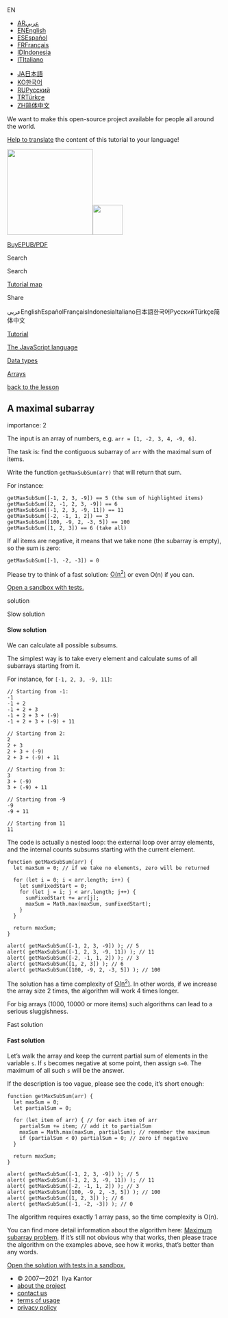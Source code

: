EN

-   <a href="https://ar.javascript.info/task/maximal-subarray" class="supported-langs__link"><span class="supported-langs__brief">AR</span><span class="supported-langs__title">عربي</span></a>
-   <a href="https://javascript.info/task/maximal-subarray" class="supported-langs__link"><span class="supported-langs__brief">EN</span><span class="supported-langs__title">English</span></a>
-   <a href="https://es.javascript.info/task/maximal-subarray" class="supported-langs__link"><span class="supported-langs__brief">ES</span><span class="supported-langs__title">Español</span></a>
-   <a href="https://fr.javascript.info/task/maximal-subarray" class="supported-langs__link"><span class="supported-langs__brief">FR</span><span class="supported-langs__title">Français</span></a>
-   <a href="https://id.javascript.info/task/maximal-subarray" class="supported-langs__link"><span class="supported-langs__brief">ID</span><span class="supported-langs__title">Indonesia</span></a>
-   <a href="https://it.javascript.info/task/maximal-subarray" class="supported-langs__link"><span class="supported-langs__brief">IT</span><span class="supported-langs__title">Italiano</span></a>

<!-- -->

-   <a href="https://ja.javascript.info/task/maximal-subarray" class="supported-langs__link"><span class="supported-langs__brief">JA</span><span class="supported-langs__title">日本語</span></a>
-   <a href="https://ko.javascript.info/task/maximal-subarray" class="supported-langs__link"><span class="supported-langs__brief">KO</span><span class="supported-langs__title">한국어</span></a>
-   <a href="https://learn.javascript.ru/task/maximal-subarray" class="supported-langs__link"><span class="supported-langs__brief">RU</span><span class="supported-langs__title">Русский</span></a>
-   <a href="https://tr.javascript.info/task/maximal-subarray" class="supported-langs__link"><span class="supported-langs__brief">TR</span><span class="supported-langs__title">Türkçe</span></a>
-   <a href="https://zh.javascript.info/task/maximal-subarray" class="supported-langs__link"><span class="supported-langs__brief">ZH</span><span class="supported-langs__title">简体中文</span></a>

We want to make this open-source project available for people all around the world.

[Help to translate](https://javascript.info/translate) the content of this tutorial to your language!

<a href="/" class="sitetoolbar__link sitetoolbar__link_logo"><img src="/img/sitetoolbar__logo_en.svg" class="sitetoolbar__logo sitetoolbar__logo_normal" role="presentation" width="200" /><img src="/img/sitetoolbar__logo_small_en.svg" class="sitetoolbar__logo sitetoolbar__logo_small" role="presentation" width="70" /></a>

<a href="/ebook" class="buy-book-button"><span class="buy-book-button__extra-text">Buy</span>EPUB/PDF</a>

Search

Search

<a href="/tutorial/map" class="map"><span class="map__text">Tutorial map</span></a>

<span class="share-icons__title">Share</span><a href="https://twitter.com/share?url=https%3A%2F%2Fjavascript.info%2Ftask%2Fmaximal-subarray" class="share share_tw"></a><a href="https://www.facebook.com/sharer/sharer.php?s=100&amp;p%5Burl%5D=https%3A%2F%2Fjavascript.info%2Ftask%2Fmaximal-subarray" class="share share_fb"></a>

عربيEnglishEspañolFrançaisIndonesiaItaliano日本語한국어РусскийTürkçe简体中文

<a href="/" class="breadcrumbs__link"><span class="breadcrumbs__hidden-text">Tutorial</span></a>

<a href="/js" class="breadcrumbs__link"><span>The JavaScript language</span></a>

<a href="/data-types" class="breadcrumbs__link"><span>Data types</span></a>

<a href="/array" class="breadcrumbs__link"><span>Arrays</span></a>

<a href="/array" class="task-single__back"><span>back to the lesson</span></a>

## A maximal subarray

<span class="task__importance" title="How important is the task, from 1 to 5">importance: 2</span>

The input is an array of numbers, e.g. `arr = [1, -2, 3, 4, -9, 6]`.

The task is: find the contiguous subarray of `arr` with the maximal sum of items.

Write the function `getMaxSubSum(arr)` that will return that sum.

For instance:

    getMaxSubSum([-1, 2, 3, -9]) == 5 (the sum of highlighted items)
    getMaxSubSum([2, -1, 2, 3, -9]) == 6
    getMaxSubSum([-1, 2, 3, -9, 11]) == 11
    getMaxSubSum([-2, -1, 1, 2]) == 3
    getMaxSubSum([100, -9, 2, -3, 5]) == 100
    getMaxSubSum([1, 2, 3]) == 6 (take all)

If all items are negative, it means that we take none (the subarray is empty), so the sum is zero:

    getMaxSubSum([-1, -2, -3]) = 0

Please try to think of a fast solution: [O(n<sup>2</sup>)](https://en.wikipedia.org/wiki/Big_O_notation) or even O(n) if you can.

[Open a sandbox with tests.](https://plnkr.co/edit/9NtFhk2wzQA1K6JA?p=preview)

solution

Slow solution

#### Slow solution

We can calculate all possible subsums.

The simplest way is to take every element and calculate sums of all subarrays starting from it.

For instance, for `[-1, 2, 3, -9, 11]`:

    // Starting from -1:
    -1
    -1 + 2
    -1 + 2 + 3
    -1 + 2 + 3 + (-9)
    -1 + 2 + 3 + (-9) + 11

    // Starting from 2:
    2
    2 + 3
    2 + 3 + (-9)
    2 + 3 + (-9) + 11

    // Starting from 3:
    3
    3 + (-9)
    3 + (-9) + 11

    // Starting from -9
    -9
    -9 + 11

    // Starting from 11
    11

The code is actually a nested loop: the external loop over array elements, and the internal counts subsums starting with the current element.

<a href="#" class="toolbar__button toolbar__button_run" title="run"></a>

<a href="#" class="toolbar__button toolbar__button_edit" title="open in sandbox"></a>

    function getMaxSubSum(arr) {
      let maxSum = 0; // if we take no elements, zero will be returned

      for (let i = 0; i < arr.length; i++) {
        let sumFixedStart = 0;
        for (let j = i; j < arr.length; j++) {
          sumFixedStart += arr[j];
          maxSum = Math.max(maxSum, sumFixedStart);
        }
      }

      return maxSum;
    }

    alert( getMaxSubSum([-1, 2, 3, -9]) ); // 5
    alert( getMaxSubSum([-1, 2, 3, -9, 11]) ); // 11
    alert( getMaxSubSum([-2, -1, 1, 2]) ); // 3
    alert( getMaxSubSum([1, 2, 3]) ); // 6
    alert( getMaxSubSum([100, -9, 2, -3, 5]) ); // 100

The solution has a time complexity of [O(n<sup>2</sup>)](https://en.wikipedia.org/wiki/Big_O_notation). In other words, if we increase the array size 2 times, the algorithm will work 4 times longer.

For big arrays (1000, 10000 or more items) such algorithms can lead to a serious sluggishness.

Fast solution

#### Fast solution

Let’s walk the array and keep the current partial sum of elements in the variable `s`. If `s` becomes negative at some point, then assign `s=0`. The maximum of all such `s` will be the answer.

If the description is too vague, please see the code, it’s short enough:

<a href="#" class="toolbar__button toolbar__button_run" title="run"></a>

<a href="#" class="toolbar__button toolbar__button_edit" title="open in sandbox"></a>

    function getMaxSubSum(arr) {
      let maxSum = 0;
      let partialSum = 0;

      for (let item of arr) { // for each item of arr
        partialSum += item; // add it to partialSum
        maxSum = Math.max(maxSum, partialSum); // remember the maximum
        if (partialSum < 0) partialSum = 0; // zero if negative
      }

      return maxSum;
    }

    alert( getMaxSubSum([-1, 2, 3, -9]) ); // 5
    alert( getMaxSubSum([-1, 2, 3, -9, 11]) ); // 11
    alert( getMaxSubSum([-2, -1, 1, 2]) ); // 3
    alert( getMaxSubSum([100, -9, 2, -3, 5]) ); // 100
    alert( getMaxSubSum([1, 2, 3]) ); // 6
    alert( getMaxSubSum([-1, -2, -3]) ); // 0

The algorithm requires exactly 1 array pass, so the time complexity is O(n).

You can find more detail information about the algorithm here: [Maximum subarray problem](http://en.wikipedia.org/wiki/Maximum_subarray_problem). If it’s still not obvious why that works, then please trace the algorithm on the examples above, see how it works, that’s better than any words.

[Open the solution with tests in a sandbox.](https://plnkr.co/edit/qpfzkoPs87WfkOJ6?p=preview)

-   © 2007—2021  Ilya Kantor
-   <a href="/about" class="page-footer__link">about the project</a>
-   <a href="/about#contact-us" class="page-footer__link">contact us</a>
-   <a href="/terms" class="page-footer__link">terms of usage</a>
-   <a href="/privacy" class="page-footer__link">privacy policy</a>
